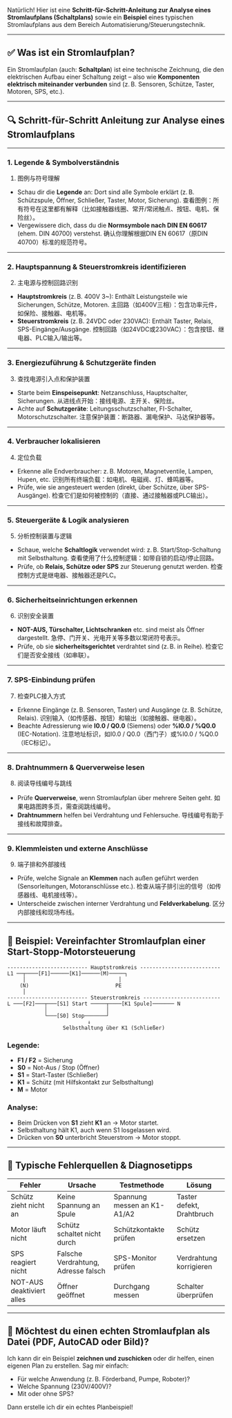 Natürlich! Hier ist eine **Schritt-für-Schritt-Anleitung zur Analyse eines Stromlaufplans (Schaltplans)** sowie ein **Beispiel** eines typischen Stromlaufplans aus dem Bereich Automatisierung/Steuerungstechnik.

---

## ✅ **Was ist ein Stromlaufplan?**

Ein Stromlaufplan (auch: **Schaltplan**) ist eine technische Zeichnung, die den elektrischen Aufbau einer Schaltung zeigt – also wie **Komponenten elektrisch miteinander verbunden** sind (z. B. Sensoren, Schütze, Taster, Motoren, SPS, etc.).

---

## 🔍 **Schritt-für-Schritt Anleitung zur Analyse eines Stromlaufplans**

---

### **1. Legende & Symbolverständnis**
1. 图例与符号理解  
* Schau dir die **Legende** an: Dort sind alle Symbole erklärt (z. B. Schützspule, Öffner, Schließer, Taster, Motor, Sicherung).
查看图例：所有符号在这里都有解释（比如接触器线圈、常开/常闭触点、按钮、电机、保险丝）。  
* Vergewissere dich, dass du die **Normsymbole nach DIN EN 60617** (ehem. DIN 40700) verstehst.
确认你理解根据DIN EN 60617（原DIN 40700）标准的规范符号。

---

### **2. Hauptspannung & Steuerstromkreis identifizieren**
2. 主电源与控制回路识别 
* **Hauptstromkreis** (z. B. 400V 3\~): Enthält Leistungsteile wie Sicherungen, Schütze, Motoren.
主回路（如400V三相）：包含功率元件，如保险、接触器、电机等。  
* **Steuerstromkreis** (z. B. 24VDC oder 230VAC): Enthält Taster, Relais, SPS-Eingänge/Ausgänge.
控制回路（如24VDC或230VAC）：包含按钮、继电器、PLC输入/输出等。

---

### **3. Energiezuführung & Schutzgeräte finden**
3. 查找电源引入点和保护装置 
* Starte beim **Einspeisepunkt**: Netzanschluss, Hauptschalter, Sicherungen.
从进线点开始：接线电源、主开关、保险丝。 
* Achte auf **Schutzgeräte**: Leitungsschutzschalter, FI-Schalter, Motorschutzschalter.
注意保护装置：断路器、漏电保护、马达保护器等。

---

### **4. Verbraucher lokalisieren**
4. 定位负载  
* Erkenne alle Endverbraucher: z. B. Motoren, Magnetventile, Lampen, Hupen, etc.
识别所有终端负载：如电机、电磁阀、灯、蜂鸣器等。  
* Prüfe, wie sie angesteuert werden (direkt, über Schütze, über SPS-Ausgänge).
检查它们是如何被控制的（直接、通过接触器或PLC输出）。

---

### **5. Steuergeräte & Logik analysieren**
5. 分析控制装置与逻辑 
* Schaue, welche **Schaltlogik** verwendet wird: z. B. Start/Stop-Schaltung mit Selbsthaltung.
查看使用了什么控制逻辑：如带自锁的启动/停止回路。  
* Prüfe, ob **Relais, Schütze oder SPS** zur Steuerung genutzt werden.
检查控制方式是继电器、接触器还是PLC。

---

### **6. Sicherheitseinrichtungen erkennen**
6. 识别安全装置  
* **NOT-AUS, Türschalter, Lichtschranken** etc. sind meist als Öffner dargestellt.
急停、门开关、光电开关等多数以常闭符号表示。  
* Prüfe, ob sie **sicherheitsgerichtet** verdrahtet sind (z. B. in Reihe).
检查它们是否安全接线（如串联）。

---

### **7. SPS-Einbindung prüfen**
7. 检查PLC接入方式  
* Erkenne Eingänge (z. B. Sensoren, Taster) und Ausgänge (z. B. Schütze, Relais).
识别输入（如传感器、按钮）和输出（如接触器、继电器）。 
* Beachte Adressierung wie **I0.0 / Q0.0** (Siemens) oder **%I0.0 / %Q0.0** (IEC-Notation).
注意地址标识，如I0.0 / Q0.0（西门子）或%I0.0 / %Q0.0（IEC标记）。

---

### **8. Drahtnummern & Querverweise lesen**
8. 阅读导线编号与跳线  
* Prüfe **Querverweise**, wenn Stromlaufplan über mehrere Seiten geht.
如果电路图跨多页，需查阅跳线编号。  
* **Drahtnummern** helfen bei Verdrahtung und Fehlersuche.
导线编号有助于接线和故障排查。

---

### **9. Klemmleisten und externe Anschlüsse**
9. 端子排和外部接线  
* Prüfe, welche Signale an **Klemmen** nach außen geführt werden (Sensorleitungen, Motoranschlüsse etc.).
检查从端子排引出的信号（如传感器线、电机接线等）。  
* Unterscheide zwischen interner Verdrahtung und **Feldverkabelung**.
区分内部接线和现场布线。

---

## 📘 **Beispiel: Vereinfachter Stromlaufplan einer Start-Stopp-Motorsteuerung**

```
-------------------------- Hauptstromkreis --------------------------
L1 ──┬────[F1]──────[K1]──────(M)─────┐
     │                              │
    (N)                            PE
     │
-------------------------- Steuerstromkreis -------------------------
L ───[F2]───┬───[S1] Start ─────┬────[K1 Spule]─────── N
            │                   │
            └───[S0] Stop───────┘
                          ↓
                  Selbsthaltung über K1 (Schließer)
```

### **Legende:**

* **F1 / F2** = Sicherung
* **S0** = Not-Aus / Stop (Öffner)
* **S1** = Start-Taster (Schließer)
* **K1** = Schütz (mit Hilfskontakt zur Selbsthaltung)
* **M** = Motor

### **Analyse:**

* Beim Drücken von **S1** zieht **K1** an → Motor startet.
* Selbsthaltung hält K1, auch wenn S1 losgelassen wird.
* Drücken von **S0** unterbricht Steuerstrom → Motor stoppt.

---

## 🧰 Typische Fehlerquellen & Diagnosetipps

| Fehler                    | Ursache                             | Testmethode                 | Lösung                    |
| ------------------------- | ----------------------------------- | --------------------------- | ------------------------- |
| Schütz zieht nicht an     | Keine Spannung an Spule             | Spannung messen an K1-A1/A2 | Taster defekt, Drahtbruch |
| Motor läuft nicht         | Schütz schaltet nicht durch         | Schützkontakte prüfen       | Schütz ersetzen           |
| SPS reagiert nicht        | Falsche Verdrahtung, Adresse falsch | SPS-Monitor prüfen          | Verdrahtung korrigieren   |
| NOT-AUS deaktiviert alles | Öffner geöffnet                     | Durchgang messen            | Schalter überprüfen       |

---

## 📂 Möchtest du einen echten Stromlaufplan als Datei (PDF, AutoCAD oder Bild)?

Ich kann dir ein Beispiel **zeichnen und zuschicken** oder dir helfen, einen eigenen Plan zu erstellen. Sag mir einfach:

* Für welche Anwendung (z. B. Förderband, Pumpe, Roboter)?
* Welche Spannung (230V/400V)?
* Mit oder ohne SPS?

Dann erstelle ich dir ein echtes Planbeispiel!








